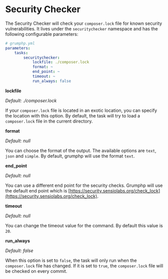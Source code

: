 # Security Checker

The Security Checker will check your `composer.lock` file for known security vulnerabilities.
It lives under the `securitychecker` namespace and has the following configurable parameters:

```yaml
# grumphp.yml
parameters:
    tasks:
        securitychecker:
            lockfile: ./composer.lock
            format: ~
            end_point: ~
            timeout: ~
            run_always: false
```

**lockfile**

*Default: ./composer.lock*

If your `composer.lock` file is located in an exotic location, you can specify the location with this option. By default, the task will try to load a `composer.lock` file in the current directory.

**format**

*Default: null*

You can choose the format of the output. The available options are `text`, `json` and `simple`. By default, grumphp will use the format `text`.

**end_point**

*Default: null*

You can use a different end point for the security checks. Grumphp will use the default end point which is [https://security.sensiolabs.org/check_lock](https://security.sensiolabs.org/check_lock).

**timeout**

*Default: null*

You can change the timeout value for the command. By default this value is `20`.

**run_always**

*Default: false*

When this option is set to `false`, the task will only run when the `composer.lock` file has changed. If it is set to `true`, the `composer.lock` file will be checked on every commit.
